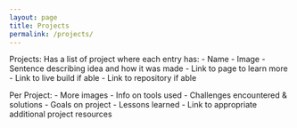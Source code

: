 ```yaml
---
layout: page
title: Projects
permalink: /projects/
---
```


Projects:
Has a list of project where each entry has:
    - Name
    - Image
    - Sentence describing idea and how it was made
    - Link to page to learn more
    - Link to live build if able
    - Link to repository if able

Per Project:
    - More images
    - Info on tools used
    - Challenges encountered & solutions
    - Goals on project
    - Lessons learned
    - Link to appropriate additional project resources

